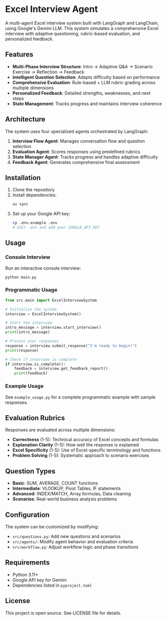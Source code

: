 # Excel Interview Agent

A multi-agent Excel interview system built with LangGraph and LangChain, using Google's Gemini LLM. This system simulates a comprehensive Excel interview with adaptive questioning, rubric-based evaluation, and personalized feedback.

## Features

- **Multi-Phase Interview Structure**: Intro → Adaptive Q&A → Scenario Exercise → Reflection → Feedback
- **Intelligent Question Selection**: Adapts difficulty based on performance
- **Comprehensive Evaluation**: Rule-based + LLM rubric grading across multiple dimensions
- **Personalized Feedback**: Detailed strengths, weaknesses, and next steps
- **State Management**: Tracks progress and maintains interview coherence

## Architecture

The system uses four specialized agents orchestrated by LangGraph:

1. **Interview Flow Agent**: Manages conversation flow and question selection
2. **Evaluation Agent**: Scores responses using predefined rubrics
3. **State Manager Agent**: Tracks progress and handles adaptive difficulty
4. **Feedback Agent**: Generates comprehensive final assessment

## Installation

1. Clone the repository
2. Install dependencies:
   ```bash
   uv sync
   ```
3. Set up your Google API key:
   ```bash
   cp .env.example .env
   # Edit .env and add your GOOGLE_API_KEY
   ```

## Usage

### Console Interview

Run an interactive console interview:

```bash
python main.py
```

### Programmatic Usage

```python
from src.main import ExcelInterviewSystem

# Initialize the system
interview = ExcelInterviewSystem()

# Start the interview
intro_message = interview.start_interview()
print(intro_message)

# Process user responses
response = interview.submit_response("I'm ready to begin!")
print(response)

# Check if interview is complete
if interview.is_complete():
    feedback = interview.get_feedback_report()
    print(feedback)
```

### Example Usage

See `example_usage.py` for a complete programmatic example with sample responses.

## Evaluation Rubrics

Responses are evaluated across multiple dimensions:

- **Correctness** (1-5): Technical accuracy of Excel concepts and formulas
- **Explanation Clarity** (1-5): How well the response is explained
- **Excel Specificity** (1-5): Use of Excel-specific terminology and functions
- **Problem Solving** (1-5): Systematic approach to scenario exercises

## Question Types

- **Basic**: SUM, AVERAGE, COUNT functions
- **Intermediate**: VLOOKUP, Pivot Tables, IF statements
- **Advanced**: INDEX/MATCH, Array formulas, Data cleaning
- **Scenarios**: Real-world business analysis problems

## Configuration

The system can be customized by modifying:

- `src/questions.py`: Add new questions and scenarios
- `src/agents/`: Modify agent behavior and evaluation criteria
- `src/workflow.py`: Adjust workflow logic and phase transitions

## Requirements

- Python 3.11+
- Google API key for Gemini
- Dependencies listed in `pyproject.toml`

## License

This project is open source. See LICENSE file for details.
